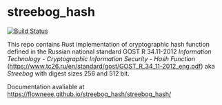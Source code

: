 # streebog_hash

[![Build Status](https://travis-ci.org/Flowneee/streebog_hash.svg?branch=master)](https://travis-ci.org/Flowneee/streebog_hash)

This repo contains Rust implementation of cryptographic hash function defined in the Russian national standard GOST R 34.11-2012 _Information Technology - Cryptographic Information Security - Hash Function_ (https://www.tc26.ru/en/standard/gost/GOST_R_34_11-2012_eng.pdf) aka _Streebog_ with digest sizes 256 and 512 bit.

Documentation avaliable at https://flowneee.github.io/streebog_hash/streebog_hash/

